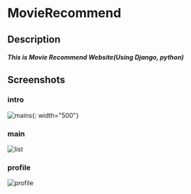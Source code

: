 # MovieRecommend
## Description
##### This is Movie Recommend Website(Using Django, python)
## Screenshots

### intro 
![mains](https://user-images.githubusercontent.com/55237012/73512006-492a1a80-442b-11ea-934f-109f24a14442.PNG){: width="500"}

### main
![list](https://user-images.githubusercontent.com/55237012/73512026-5ba45400-442b-11ea-9cfd-1239acb3ea03.PNG)

### profile
![profile](https://user-images.githubusercontent.com/55237012/73512028-5cd58100-442b-11ea-9c63-0c616c43c964.PNG)
